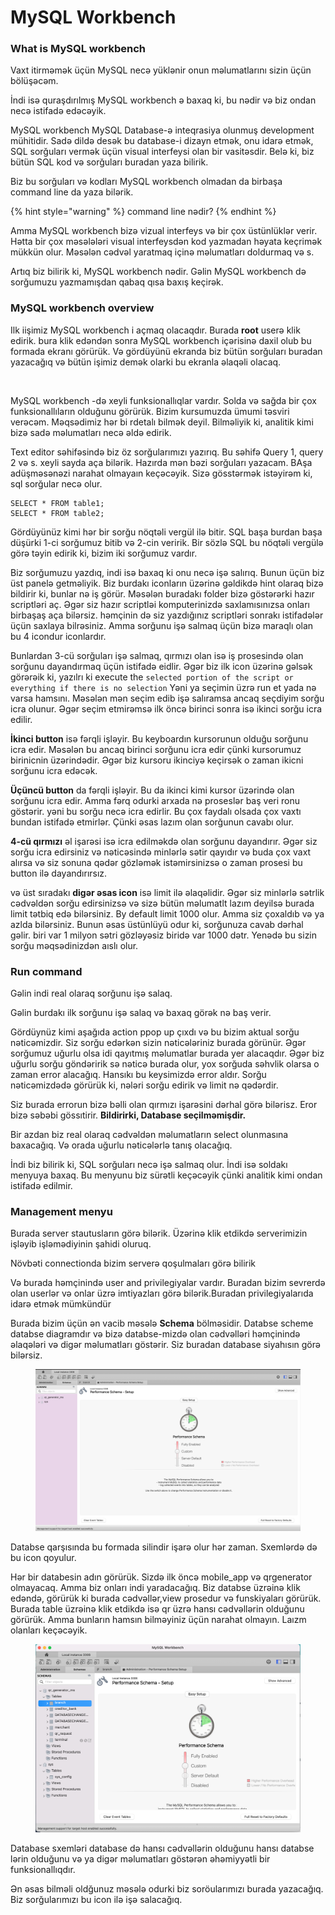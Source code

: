 # MySQL Workbench

### What is MySQL workbench&#x20;

Vaxt itirməmək üçün MySQL necə yüklənir onun məlumatlarını sizin üçün bölüşəcəm.&#x20;

İndi isə quraşdırılmış MySQL workbench ə baxaq ki, bu nədir və biz ondan necə istifadə edəcəyik.&#x20;

MySQL workbench MySQL Database-ə inteqrasiya olunmuş development mühitidir. Sadə dildə desək bu database-i dizayn etmək, onu idarə etmək, SQL sorğuları vermək üçün visual interfeysi olan bir vasitəsdir. Belə ki, biz bütün SQL kod və sorğuları buradan yaza bilirik.

Biz bu sorğuları və kodları MySQL workbench olmadan da birbaşa command line da yaza bilərik.

{% hint style="warning" %}
command line nədir?
{% endhint %}

Amma MySQL workbench bizə vizual interfeys və bir çox üstünlüklər verir. Hətta bir çox məsələləri visual interfeysdən kod yazmadan həyata keçrimək mükkün olur. Məsələn cədvəl yaratmaq içinə məlumatları doldurmaq və s.&#x20;

Artıq biz bilirik ki, MySQL workbench nədir. Gəlin MySQL workbench də sorğumuzu yazmamışdan qabaq qısa baxış keçirək.

### MySQL workbench overview

Ilk iişimiz MySQL workbench i açmaq olacaqdır. Burada **root** userə klik edirik. bura klik edəndən sonra MySQL workbench içərisinə daxil olub bu formada ekranı görürük. Və gördüyünü ekranda biz bütün sorğuları buradan yazacağıq və bütün işimiz demək olarki bu ekranla əlaqəli olacaq.&#x20;

<figure><img src="https://lh4.googleusercontent.com/d8RQ-tn1PcPmCQ1GBaRFLD7_vhkOCV5Gi4GHTMMn0TxZZ1llzHeiQm1Ri2H4LuD8TI-LNHIonoOUe1O65erqCzHixd1pdV_PVoRjnbdN1yovGmjfMpgPj6xqID_EBTRErkNo5K7GBS3b97UjBCVYZOnKhwWLMJkeCKgPV15gcJH8tyTVUicLKqc5ttwGpFDzyGs" alt=""><figcaption></figcaption></figure>

MySQL workbench -də xeyli funksionallıqlar vardır. Solda və sağda bir çox funksionallıların olduğunu görürük. Bizim kursumuzda ümumi təsviri verəcəm. Məqsədimiz hər bi rdetalı bilmək deyil. Bilməliyik ki, analitik kimi bizə sadə məlumatları necə əldə edirik.

Text editor səhifəsində biz öz sorğularımızı yazırıq. Bu səhifə Query 1, query 2 və s. xeyli sayda aça bilərik. Hazırda mən bəzi sorğuları yazacam. BAşa adüşməsənəzi narahat olmayaın keçəcəyik. Sizə gösstərmək istəyirəm ki, sql sorğular necə olur.&#x20;

```
SELECT * FROM table1;
SELECT * FROM table2;
```

Gördüyünüz kimi hər bir sorğu nöqtəli vergül ilə bitir. SQL başa burdan başa düşürki 1-ci sorğumuz bitib və 2-cin veririk. Bir sözlə SQL bu nöqtəli vergülə görə təyin edirik ki, bizim iki sorğumuz vardır.

Biz sorğumuzu yazdıq, indi isə baxaq ki onu necə işə salırıq. Bunun üçün biz üst panelə getməliyik. Biz burdakı iconların üzərinə gəldikdə hint olaraq bizə bildirir ki, bunlar nə iş görür. Məsələn buradakı folder bizə göstərərki hazır scriptləri aç. Əgər siz hazır scriptləi komputerinizdə saxlamısınızsa onları birbaşaş aça bilərsiz. həmçinin də siz yazdığınız scriptləri sonrakı istifadələr üçün saxlaya bilrəsiniz.  Amma sorğunu işə salmaq üçün bizə maraqlı olan bu 4 icondur iconlardır.&#x20;

Bunlardan 3-cü sorğuları işə salmaq, qırmızı olan isə iş prosesində olan sorğunu dayandırmaq üçün istifadə eidlir. Əgər biz ilk icon üzərinə gəlsək görərəik ki, yazılrı ki execute the `selected portion of the script or everything if there is no selection` Yəni ya seçimin üzrə run et yada nə varsa hamsını. Məsələn mən seçim edib işə salıramsa ancaq seçdiyim sorğu icra olunur. Əgər seçim etmirəmsə ilk öncə birinci sonra isə ikinci sorğu icra edilir.

**İkinci button** isə fərqli işləyir. Bu keyboardın kursorunun olduğu sorğunu icra edir. Məsələn bu ancaq birinci sorğunu icra edir çünki kursorumuz birinicnin üzərindədir. Əgər biz kursoru ikinciyə keçirsək o zaman ikicni sorğunu icra edəcək.&#x20;

**Üçüncü button** da fərqli işləyir. Bu da ikinci kimi kursor üzərində olan sorğunu icra edir. Amma fərq odurki arxada nə proseslər baş veri ronu göstərir. yəni bu sorğu necə icra edirlir. Bu çox faydalı olsada çox vaxtı bundan istifadə etmirlər. Çünki əsas lazım olan sorğunun cavabı olur.&#x20;

**4-cü qırmızı** əl işarəsi isə icra edilməkdə olan sorğunu dayandırır. Əgər siz sorğu icra edirsiniz və nəticəsində minlərlə sətir qayıdır və buda çox vaxt alırsa və siz sonuna qədər gözləmək istəmirsinizsə o zaman prosesi bu button ilə dayandırırsız.&#x20;

və üst sıradakı **digər əsas icon** isə limit ilə əlaqəlidir. Əgər siz minlərlə sətrlik cədvəldən sorğu edirsinizsə və sizə bütün məlumatlt lazım deyilsə burada limit tətbiq edə bilərsiniz. By default limit 1000 olur. Amma siz çoxaldıb və ya azlda bilərsiniz. Bunun əsas üstünlüyü odur ki, sorğunuza cavab dərhal gəlir. biri var 1 milyon sətri gözləyəsiz biridə var 1000 dətr. Yenədə bu sizin sorğu məqsədinizdən aıslı olur.

### Run command

Gəlin indi real olaraq sorğunu işə salaq.&#x20;

Gəlin burdakı ilk sorğunu işə salaq və baxaq görək nə baş verir.&#x20;

Gördüynüz kimi aşağıda action ppop up çıxdı və bu bizim aktual sorğu nəticəmizdir. Siz sorğu edərkən sizin nəticələriniz burada görünür. Əgər sorğumuz uğurlu olsa idi qayıtmış məlumatlar burada yer alacaqdır. Əgər biz uğurlu sorğu göndəririk sə nəticə burada olur, yox sorğuda səhvlik olarsa o zaman error alacağıq. Hansıkı bu keysimizdə error aldır.  Sorğu nəticəmizdədə görürük ki, nələri sorğu edirik və limit nə qədərdir.&#x20;

Siz burada errorun bizə bəlli olan qırmızı işarəsini dərhal görə bilərisz. Eror bizə səbəbi gössıtirir. **Bildirirki, Database seçilməmişdir.**&#x20;

Bir azdan biz real olaraq cədvəldən məlumatların select olunmasına baxacağıq. Və orada uğurlu nəticələrlə tanış olacağıq.

İndi biz bilirik ki, SQL sorğuları necə işə salmaq olur. İndi isə soldakı menyuya baxaq. Bu menyunu biz sürətli keçəcəyik çünki analitik kimi ondan istifadə edilmir.&#x20;

### Management menyu

Burada server stautusların görə bilərik. Üzərinə klik etdikdə serverimizin işləyib işləmədiyinin şahidi oluruq.

Növbəti connectionda bizim serverə qoşulmaları görə bilirik

Və burada həmçinində user and privilegiyalar vardır. Buradan bizim sevrerdə olan userlər və onlar üzrə imtiyazları görə bilərik.Buradan privilegiyalarıda idarə etmək mümkündür

Burada bizim üçün ən vacib məsələ **Schema** bölməsidir. Databse scheme databse diagramdır və bizə databse-mizdə olan cədvəlləri həmçinində əlaqələri və digər məlumatları göstərir. Siz buradan database siyahısın görə bilərsiz.

<figure><img src=".gitbook/assets/image (3).png" alt=""><figcaption></figcaption></figure>

Databse qarşısında bu formada silindir işarə olur hər zaman. Sxemlərdə də bu icon qoyulur.&#x20;

Hər bir databesin adın görürük. Sizdə ilk öncə mobile\_app və qrgenerator olmayacaq. Amma biz onları indi yaradacağıq. Biz databse üzrəinə klik edəndə, görürük ki burada cədvəllər,view prosedur və funskiyaları görürük. Burada table üzrəinə klik etdikdə isə qr üzrə hansı cədvəllərin olduğunu görürük. Amma bunların hamsın bilməyiniz üçün narahat olmayın. Laızm olanları keçəcəyik.

<figure><img src=".gitbook/assets/image (9).png" alt=""><figcaption></figcaption></figure>

Database sxemləri database də hansı cədvəllərin olduğunu hansı databse lərin olduğunu və ya digər məlumatları göstərən əhəmiyyətli bir funksionallıqdır.

Ən əsas bilməli oldğunuz məsələ odurki biz soröularımızı burada yazacağıq. Biz sorğularımızı bu icon ilə işə salacağıq.&#x20;
